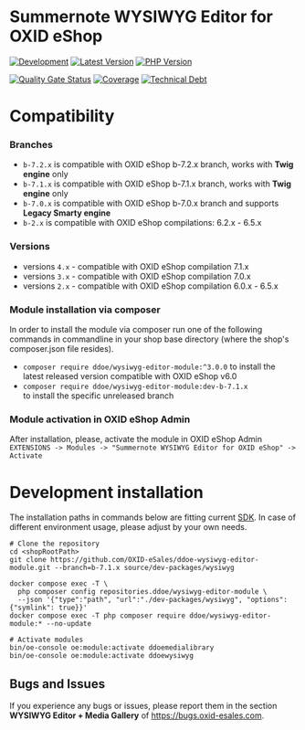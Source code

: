 # Summernote WYSIWYG Editor for OXID eShop

[![Development](https://github.com/OXID-eSales/ddoe-wysiwyg-editor-module/actions/workflows/trigger.yml/badge.svg?branch=b-7.1.x)](https://github.com/OXID-eSales/ddoe-wysiwyg-editor-module/actions/workflows/trigger.yml)
[![Latest Version](https://img.shields.io/packagist/v/ddoe/wysiwyg-editor-module?logo=composer&label=latest&include_prereleases&color=orange)](https://packagist.org/packages/ddoe/wysiwyg-editor-module)
[![PHP Version](https://img.shields.io/packagist/php-v/ddoe/wysiwyg-editor-module)](https://github.com/ddoe/wysiwyg-editor-module)

[![Quality Gate Status](https://sonarcloud.io/api/project_badges/measure?project=OXID-eSales_ddoe-wysiwyg-editor-module&metric=alert_status)](https://sonarcloud.io/dashboard?id=OXID-eSales_ddoe-wysiwyg-editor-module)
[![Coverage](https://sonarcloud.io/api/project_badges/measure?project=OXID-eSales_ddoe-wysiwyg-editor-module&metric=coverage)](https://sonarcloud.io/dashboard?id=OXID-eSales_ddoe-wysiwyg-editor-module)
[![Technical Debt](https://sonarcloud.io/api/project_badges/measure?project=OXID-eSales_ddoe-wysiwyg-editor-module&metric=sqale_index)](https://sonarcloud.io/dashboard?id=OXID-eSales_ddoe-wysiwyg-editor-module)

# Compatibility

### Branches
* `b-7.2.x` is compatible with OXID eShop b-7.2.x branch, works with **Twig engine** only
* `b-7.1.x` is compatible with OXID eShop b-7.1.x branch, works with **Twig engine** only
* `b-7.0.x` is compatible with OXID eShop b-7.0.x branch and supports **Legacy Smarty engine**
* `b-2.x` is compatible with OXID eShop compilations: 6.2.x - 6.5.x

### Versions
* versions `4.x` - compatible with OXID eShop compilation 7.1.x
* versions `3.x` - compatible with OXID eShop compilation 7.0.x
* versions `2.x` - compatible with OXID eShop compilation 6.0.x - 6.5.x

### Module installation via composer

In order to install the module via composer run one of the following commands in commandline in your shop base directory 
(where the shop's composer.json file resides).
* `composer require ddoe/wysiwyg-editor-module:^3.0.0`
  to install the latest released version compatible with OXID eShop v6.0
* `composer require ddoe/wysiwyg-editor-module:dev-b-7.1.x`  
  to install the specific unreleased branch

### Module activation in OXID eShop Admin 
After installation, please, activate the module in OXID eShop Admin  
`EXTENSIONS -> Modules -> "Summernote WYSIWYG Editor for OXID eShop" -> Activate`

# Development installation

The installation paths in commands below are fitting current [SDK](https://github.com/OXID-eSales/docker-eshop-sdk).
In case of different environment usage, please adjust by your own needs.

```shell
# Clone the repository
cd <shopRootPath>
git clone https://github.com/OXID-eSales/ddoe-wysiwyg-editor-module.git --branch=b-7.1.x source/dev-packages/wysiwyg

docker compose exec -T \
  php composer config repositories.ddoe/wysiwyg-editor-module \
  --json '{"type":"path", "url":"./dev-packages/wysiwyg", "options": {"symlink": true}}'
docker compose exec -T php composer require ddoe/wysiwyg-editor-module:* --no-update

# Activate modules
bin/oe-console oe:module:activate ddoemedialibrary
bin/oe-console oe:module:activate ddoewysiwyg
```

## Bugs and Issues

If you experience any bugs or issues, please report them in the section **WYSIWYG Editor + Media Gallery** of https://bugs.oxid-esales.com.
